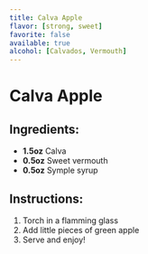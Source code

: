 ```yaml
---
title: Calva Apple
flavor: [strong, sweet]
favorite: false
available: true
alcohol: [Calvados, Vermouth]
---
```

# Calva Apple
  
## Ingredients:
- **1.5oz** Calva
- **0.5oz** Sweet vermouth
- **0.5oz** Symple syrup

## Instructions:
1. Torch in a flamming glass
2. Add little pieces of green apple
3. Serve and enjoy!



